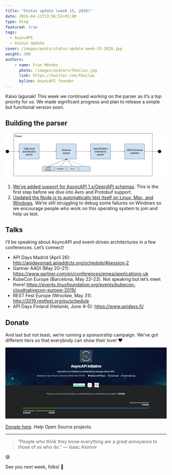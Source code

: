 ```yaml
---
title: "Status update (week 15, 2019)"
date: 2019-04-11T13:56:52+01:00
type: blog
featured: true
tags:
  - AsyncAPI
  - Status Update
cover: /images/posts/status-update-week-15-2019.jpg
weight: 300
authors:
    - name: Fran Méndez
      photo: /images/avatars/fmvilas.jpg
      link: https://twitter.com/fmvilas
      byline: AsyncAPI founder
---
```


Kaixo lagunak! This week we continued working on the parser as it’s a top priority for us. We made significant progress and plan to release a simple but functional version soon.

## Building the parser

![](/images/diagrams/parser-architecture.png)

1. [We’ve added support for AsyncAPI 1.x/OpenAPI schemas](https://github.com/asyncapi/parser/pull/31). This is the first step before we dive into Avro and Protobuf support.
2. [Updated the Node.js to automatically test itself on Linux, Mac, and Windows](https://github.com/asyncapi/parser-nodejs). We’re still struggling to debug some failures on Windows so we encourage people who work on this operating system to join and help us test.

## Talks
I’ll be speaking about AsyncAPI and event-driven architectures in a few conferences. Let’s connect!

* API Days Madrid (April 26): http://apidaysmad.apiaddicts.org/schedule/#session-2
* Gartner AADI (May 20–21): https://www.gartner.com/en/conferences/emea/applications-uk
* KubeCon Europe (Barcelona, May 22–23). Not speaking but let’s meet there! https://events.linuxfoundation.org/events/kubecon-cloudnativecon-europe-2019/
* REST Fest Europe (Wrocław, May 31): http://2019.restfest.org/eu/schedule
* API Days Finland (Helsinki, June 4–5): https://www.apidays.fi/

## Donate
And last but not least, we’re running a sponsorship campaign. We’ve got different tiers so that everybody can show their love! ❤️

![](/images/posts/donation.png)

[Donate here](https://opencollective.com/asyncapi). Help Open Source projects.

---

> “People who think they know everything are a great annoyance to those of us who do.”
> — Isaac Asimov

😄

See you next week, folks! 👋